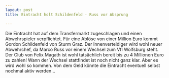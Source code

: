```yaml
---
layout: post
title: Eintracht holt Schildenfeld - Russ vor Absprung

---
```


Die Eintracht hat auf dem Transfermarkt zugeschlagen und einen Abwehrspieler verpflichtet. Für eine Ablöse von einer Million Euro kommt Gordon Schildenfeld von Sturm Graz. Der Innenverteidiger wird wohl neuer Abwehrchef, da Marco Russ vor einem Wechsel zum Vfl Wolfsburg steht. Der Club von Felix Magath ist wohl tatsächlich bereit bis zu 4 Millionen Euro zu zahlen! Wann der Wechsel stattfindet ist noch nicht ganz klar. Aber es wird wohl so kommen. Von dem Geld könnte die Eintracht eventuell selbst nochmal aktiv werden...


